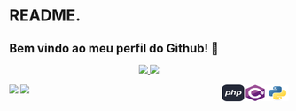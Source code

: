 # README.
## Bem vindo ao meu perfil do Github! 👾

<div align="center">
  <a href="https://github.com/Omatheuswander">
  <img aling="right" height="150em" src="https://github-readme-stats.vercel.app/api?username=Matheus Wander&show_icons=true&theme=dark&include_all_commits=true&count_private=true"/>
  <img aling="left" height="150em" src="https://github-readme-stats.vercel.app/api/top-langs/?username=omatheuswander&layout=compact&langs_count=7&theme=dark"/>
</div> 
  
<div style="display: inline_block"><br>
  <a href="https://instagram.com/omatheuswander
    utm_medium=copy_link" target="_blank"><img src="https://img.shields.io/badge/-Instagram-%23E4405F?style=for-the-badge&logo=instagram&logoColor=white" target="_blank"></a>
  <a href="https://www.linkedin.com/in/matheus-wander/" target="_blank"><img src="https://img.shields.io/badge/-LinkedIn-%230077B5?style=for-the-badge&logo=linkedin&logoColor=white" target="_blank"></a> 
   <img align="right" alt="Python" height="30" width="40" src="https://raw.githubusercontent.com/devicons/devicon/master/icons/python/python-original.svg">
  <img align="right" alt="Csharp" height="30" width="40" src="https://raw.githubusercontent.com/devicons/devicon/master/icons/csharp/csharp-original.svg">
  <img align="right" alt="Csharp" height="30" width="40" src="https://github.com/tandpfun/skill-icons/blob/main/icons/PHP-Dark.svg">
</div>

